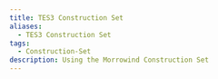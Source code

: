 ```yaml
---
title: TES3 Construction Set
aliases:
  - TES3 Construction Set
tags:
  - Construction-Set
description: Using the Morrowind Construction Set
---
```


